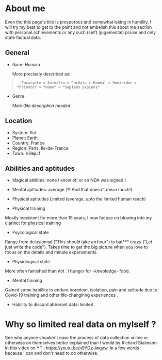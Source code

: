 # About me

Even tho this page's title is prosperous and somewhat laking in humility, 
I will try my best to get to the point and not embelish this about me section with personal achievements or any such (self) (jugemental) praise and only state factual data. 


## General

- Race: Humain 
  
  More precisely described as: 
  
>       Eucaryote > Animalia > Cordata > Mammal > Hominidae > *Primate* > *Homo* > *Sapiens Sapiens*
       
- Genre 

     Male (_No description needed_


## Location

- System: Sol
- Planet: Earth
- Country: France
- Region: Paris, Ile-de-France
- Town: Villejuif

## Abilities and aptitudes

- Magical abilities: none I know of; or an NDA was signed !
- Mental aptitudes: average (?! And that doesn't mean much!)


- Physical aptitudes 
Limited (average, upto the limited human reach)

- Physical training

Mostly inexistent for more than 15 years, I now focuse on blowing into my clarinet for physical training

- Psycological state 

Range from delusionnal ("This should take an hour") to bat*** crazy ("Let just write the code"). Takes time to get the big picture when you love to focus on the details and minute experiements.


- Physiological state 

More often famished than not : I hunger for -knwoledge- food. 

- Mental training 

Gained some habillity to endure boredom, isolation, pain and solitude due to Covid-19 training and other life-changinng experiences
. 
- Hability to discard abberant data: limited

# Why so limited **real** data on mylself ? 

See why anyone shouldn't ease the process of data collection online or otherwise on themselves better explained than I would by 
Richard Stalmann in this video on YT : https://youtu.be/n9YDz-Iwgyw. In a few words : because I can and don't need to do otherwise. 
